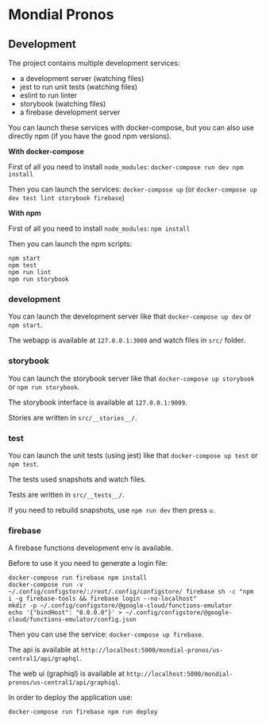 # Mondial Pronos

## Development

The project contains multiple development services:

*   a development server (watching files)
*   jest to run unit tests (watching files)
*   eslint to run linter
*   storybook (watching files)
*   a firebase development server

You can launch these services with docker-compose, but you can also use directly npm (if you have the good npm versions).

**With docker-compose**

First of all you need to install `node_modules`:
`docker-compose run dev npm install`

Then you can launch the services: `docker-compose up` (or `docker-compose up dev test lint storybook firebase`)

**With npm**

First of all you need to install `node_modules`: `npm install`

Then you can launch the npm scripts:

```
npm start
npm test
npm run lint
npm run storybook
```

### development

You can launch the development server like that `docker-compose up dev` or `npm start`.

The webapp is available at `127.0.0.1:3000` and watch files in `src/` folder.

### storybook

You can launch the storybook server like that `docker-compose up storybook` or `npm run storybook`.

The storybook interface is available at `127.0.0.1:9009`.

Stories are written in `src/__stories__/`.

### test

You can launch the unit tests (using jest) like that `docker-compose up test` or `npm test`.

The tests used snapshots and watch files.

Tests are written in `src/__tests__/`.

If you need to rebuild snapshots, use `npm run dev` then press `u`.

### firebase

A firebase functions development env is available.

Before to use it you need to generate a login file:

```
docker-compose run firebase npm install
docker-compose run -v ~/.config/configstore/:/root/.config/configstore/ firebase sh -c "npm i -g firebase-tools && firebase login --no-localhost"
mkdir -p ~/.config/configstore/@google-cloud/functions-emulator
echo '{"bindHost": "0.0.0.0"}' > ~/.config/configstore/@google-cloud/functions-emulator/config.json
```

Then you can use the service: `docker-compose up firebase`.

The api is available at `http://localhost:5000/mondial-pronos/us-central1/api/graphql`.

The web ui (graphiql) is available at `http://localhost:5000/mondial-pronos/us-central1/api/graphiql`.

In order to deploy the application use:

```
docker-compose run firebase npm run deploy
```
